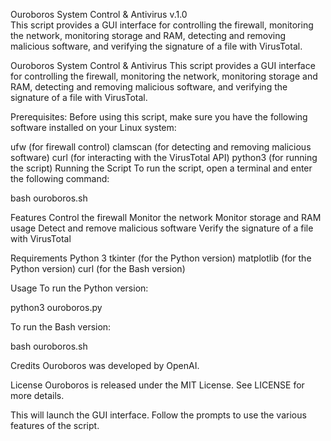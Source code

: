 Ouroboros System Control & Antivirus v.1.0
<br>
This script provides a GUI interface for controlling the firewall, monitoring the network, monitoring storage and RAM, detecting and removing malicious software, and verifying the signature of a file with VirusTotal.

Ouroboros System Control & Antivirus
This script provides a GUI interface for controlling the firewall, monitoring the network, monitoring storage and RAM, detecting and removing malicious software, and verifying the signature of a file with VirusTotal.

Prerequisites:
Before using this script, make sure you have the following software installed on your Linux system:

ufw (for firewall control)
clamscan (for detecting and removing malicious software)
curl (for interacting with the VirusTotal API)
python3 (for running the script)
Running the Script
To run the script, open a terminal and enter the following command:

bash ouroboros.sh

Features
Control the firewall
Monitor the network
Monitor storage and RAM usage
Detect and remove malicious software
Verify the signature of a file with VirusTotal

Requirements
Python 3
tkinter (for the Python version)
matplotlib (for the Python version)
curl (for the Bash version)

Usage
To run the Python version:

python3 ouroboros.py

To run the Bash version:

bash ouroboros.sh

Credits
Ouroboros was developed by OpenAI.

License
Ouroboros is released under the MIT License. See LICENSE for more details.




This will launch the GUI interface. Follow the prompts to use the various features of the script.
